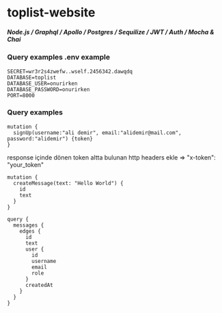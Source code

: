 # toplist-website

##### Node.js / Graphql / Apollo / Postgres / Sequilize / JWT / Auth / Mocha & Chai

### Query examples .env example
````
SECRET=wr3r2s4zwefw..wself.2456342.dawqdq
DATABASE=toplist
DATABASE_USER=onurirken
DATABASE_PASSWORD=onurirken
PORT=8000
````
### Query examples

````
mutation {
  signUp(username:"ali demir", email:"alidemir@mail.com", password:"alidemir") {token}
}
````
 response içinde dönen token altta bulunan http headers ekle 
 => "x-token": "your_token"
````
mutation {
  createMessage(text: "Hello World") {
    id
    text
  }
}

````
````
query {
  messages {
    edges {
      id
      text
      user {
        id
        username
        email
        role
      }
      createdAt
    }
  }
}
````
 

